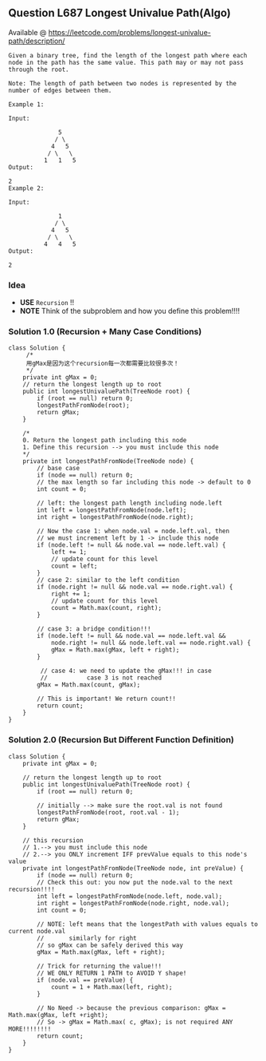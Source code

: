 

## Question L687 Longest Univalue Path(Algo)


Available @ <https://leetcode.com/problems/longest-univalue-path/description/>

	Given a binary tree, find the length of the longest path where each node in the path has the same value. This path may or may not pass through the root.
	
	Note: The length of path between two nodes is represented by the number of edges between them.
	
	Example 1:
	
	Input:
	
	              5
	             / \
	            4   5
	           / \   \
	          1   1   5
	Output:
	
	2
	Example 2:
	
	Input:
	
	              1
	             / \
	            4   5
	           / \   \
	          4   4   5
	Output:

	2


### **Idea**

* **USE** `Recursion` !! 
* **NOTE** Think of the subproblem and how you define this problem!!!!

	
	
### Solution 1.0 (Recursion + Many Case Conditions)
	class Solution {
		 /*
		 用gMax是因为这个recursion每一次都需要比较很多次！
		 */
	    private int gMax = 0;	    
	    // return the longest length up to root
	    public int longestUnivaluePath(TreeNode root) {
	        if (root == null) return 0;   
	        longestPathFromNode(root);
	        return gMax;
	    }
	    
	    /*
	    0. Return the longest path including this node
	    1. Define this recursion --> you must include this node 
	    */	             
	    private int longestPathFromNode(TreeNode node) {
	    	// base case
	        if (node == null) return 0;
	        // the max length so far including this node -> default to 0
	        int count = 0;
	        
	        // left: the longest path length including node.left
	        int left = longestPathFromNode(node.left);
	        int right = longestPathFromNode(node.right);
	        
	        // Now the case 1: when node.val = node.left.val, then
	        // we must increment left by 1 -> include this node
	        if (node.left != null && node.val == node.left.val) {
	            left += 1;
	            // update count for this level
	            count = left;
	        }
	        // case 2: similar to the left condition
	        if (node.right != null && node.val == node.right.val) {
	            right += 1;
	            // update count for this level 
	            count = Math.max(count, right);
	        }
	                
	        // case 3: a bridge condition!!!
	        if (node.left != null && node.val == node.left.val &&
	            node.right != null && node.left.val == node.right.val) {
	            gMax = Math.max(gMax, left + right);            
	        }
	        
			 // case 4: we need to update the gMax!!! in case 
			 //			  case 3 is not reached
	        gMax = Math.max(count, gMax);
	        
	        // This is important! We return count!!
	        return count;
	    }
	}




### Solution 2.0 (Recursion But Different Function Definition) 
	class Solution {    
	    private int gMax = 0;
	    
	    // return the longest length up to root
	    public int longestUnivaluePath(TreeNode root) {
	        if (root == null) return 0;  
	        
	        // initially --> make sure the root.val is not found 
	        longestPathFromNode(root, root.val - 1);
	        return gMax;
	    }
	    
	    // this recursion 
	    // 1.--> you must include this node 
	    // 2.--> you ONLY increment IFF prevValue equals to this node's value
	    private int longestPathFromNode(TreeNode node, int preValue) {
	        if (node == null) return 0;
	        // Check this out: you now put the node.val to the next recursion!!!!
	        int left = longestPathFromNode(node.left, node.val);
	        int right = longestPathFromNode(node.right, node.val);
	        int count = 0;
	        
	        // NOTE: left means that the longestPath with values equals to current node.val
	        //       similarly for right 
	        // so gMax can be safely derived this way
	        gMax = Math.max(gMax, left + right);
	        
	        // Trick for returning the value!!! 
	        // WE ONLY RETURN 1 PATH to AVOID Y shape!
	        if (node.val == preValue) {
	            count = 1 + Math.max(left, right);
	        }
	        
	        // No Need -> because the previous comparison: gMax = Math.max(gMax, left +right); 
	        // So -> gMax = Math.max( c, gMax); is not required ANY MORE!!!!!!!!
	        return count;
	    }
	}
